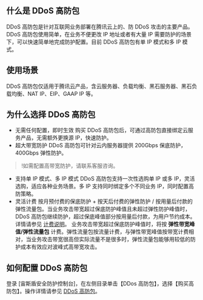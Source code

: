 ## 什么是 DDoS 高防包
DDoS 高防包是针对互联网业务部署在腾讯云上的、防 DDoS 攻击的主要产品。DDoS 高防包使用简单，在业务不便更改 IP 地址或者有大量 IP 需要防护的场景下，可以快速简单地完成防护配置。目前 DDoS 高防包有单 IP 模式和多 IP 模式。

## 使用场景
DDoS 高防包仅适用于腾讯云产品，含云服务器、负载均衡、黑石服务器、黑石负载均衡、NAT IP、EIP、GAAP IP 等。

## 为什么选择 DDoS 高防包
- 无需任何配置，即时生效
购买 DDoS 高防包后，可通过高防包直接绑定云服务产品，无需额外更换源 IP，快速防护。
- 超大带宽防护
DDoS 高防包可针对云内服务器提供 200Gbps 保底防护， 400Gbps 弹性防护。
>!如需配置高带宽防护，请联系客服咨询。
- 支持单 IP 模式、多 IP 模式
DDoS 高防包支持一次性选购单 IP 或多 IP，灵活选购，适应各种业务场景。多 IP 支持同时绑定多个不同业务 IP，同时配置高防策略。
- 灵活计费
按月预付费的保底防护 + 按天后付费的弹性防护 / 按用量后付款的弹性流量包。当业务攻击带宽超过保底防护峰值且未超过弹性防护峰值时，DDoS 高防包继续防护，超过保底峰值部分按用量后付款，为用户节约成本。详情请参见 [计费说明](https://cloud.tencent.com/document/product/685/15263)。
业务攻击带宽超过保底防护峰值时，将按 **弹性带宽峰值/弹性流量包** 计费。弹性流量包按流量计费，与弹性带宽峰值按带宽计费相对，当业务攻击带宽很高但实际流量不是很多时，弹性流量包能够用较低的防护成本有效应对波峰式高带宽攻击。

## 如何配置 DDoS 高防包
登录 [宙斯盾安全防护控制台]，在左侧目录单击【DDos 高防包】，选择【购买高防包】。操作详情请参见 [DDoS 高防包](https://cloud.tencent.com/document/product/685/15338)。
